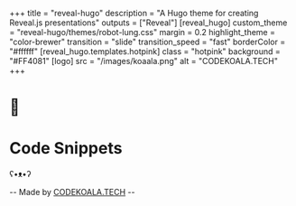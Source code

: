 +++
title = "reveal-hugo"
description = "A Hugo theme for creating Reveal.js presentations"
outputs = ["Reveal"]
[reveal_hugo]
custom_theme = "reveal-hugo/themes/robot-lung.css"
margin = 0.2
highlight_theme = "color-brewer"
transition = "slide"
transition_speed = "fast"
borderColor = "#ffffff"
[reveal_hugo.templates.hotpink]
class = "hotpink"
background = "#FF4081"
[logo]
src = "/images/koaala.png"
alt = "CODEKOALA.TECH"
+++

# 🐨

# Code Snippets

ʕ•ᴥ•ʔ

-- Made by [CODEKOALA.TECH](http://codekoala.tech/) --


<!--
theme = "moon"
highlight_theme = "solarized-dark"
slide_number = true
transition = "zoom"
-->